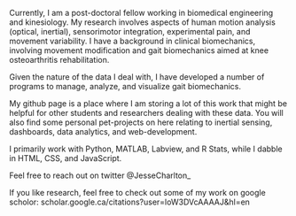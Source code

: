 Currently, I am a post-doctoral fellow working in biomedical engineering and kinesiology. My research involves aspects of human motion analysis (optical, inertial), sensorimotor integration, experimental pain, and movement variability. I have a background in clinical biomechanics, involving movement modification and gait biomechanics aimed at knee osteoarthritis rehabilitation. 

Given the nature of the data I deal with, I have developed a number of programs to manage, analyze, and visualize gait biomechanics.

My github page is a place where I am storing a lot of this work that might be helpful for other students and researchers dealing with these data.
You will also find some personal pet-projects on here relating to inertial sensing, dashboards, data analytics, and web-development.

I primarily work with Python, MATLAB, Labview, and R Stats, while I dabble in HTML, CSS, and JavaScript.

Feel free to reach out on twitter @JesseCharlton_

If you like research, feel free to check out some of my work on google scholor: scholar.google.ca/citations?user=loW3DVcAAAAJ&hl=en

